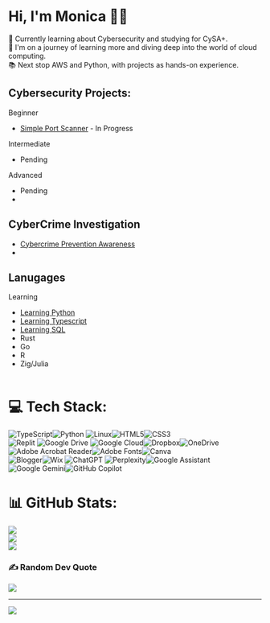 # Hi, I'm Monica 👋🏽  
🏫 Currently learning about Cybersecurity and studying for CySA+. <br/>
🚀 I'm on a journey of learning more and diving deep into the world of cloud computing.<br/>
📚 Next stop AWS and Python, with projects as hands-on experience.<br/>

## Cybersecurity Projects:
Beginner</br>
- [Simple Port Scanner](https://github.com/mfrancis415/Simple-Port-Scanner) - In Progress

Intermediate</br>
- Pending
  
Advanced</br>
- Pending
- 
## CyberCrime Investigation
- [Cybercrime Prevention Awareness](https://github.com/mfrancis415/Cybercrime-Prevention-Awareness-Campaign)
- 
## Lanugages
Learning
  - [Learning Python](https://github.com/mfrancis415/Learning-Python)
  - [Learning Typescript](https://github.com/mfrancis415/Learning-Typescript)
  - [Learning SQL](https://github.com/mfrancis415/Learning-SQL)
  - Rust
  - Go
  - R
  - Zig/Julia
<br></br>

# 💻 Tech Stack:
![TypeScript](https://img.shields.io/badge/typescript-%23007ACC.svg?style=for-the-badge&logo=typescript&logoColor=white)![Python](https://img.shields.io/badge/python-3670A0?style=for-the-badge&logo=python&logoColor=ffdd54) ![Linux](https://img.shields.io/badge/Linux-FCC624?style=for-the-badge&logo=linux&logoColor=black)![HTML5](https://img.shields.io/badge/html5-%23E34F26.svg?style=for-the-badge&logo=html5&logoColor=white)![CSS3](https://img.shields.io/badge/css3-%231572B6.svg?style=for-the-badge&logo=css3&logoColor=white)  
![Replit](https://img.shields.io/badge/Replit-DD1200?style=for-the-badge&logo=Replit&logoColor=white) 
![Google Drive](https://img.shields.io/badge/Google%20Drive-4285F4?style=for-the-badge&logo=googledrive&logoColor=white) ![Google Cloud](https://img.shields.io/badge/GoogleCloud-%234285F4.svg?style=for-the-badge&logo=google-cloud&logoColor=white)![Dropbox](https://img.shields.io/badge/Dropbox-%233B4D98.svg?style=for-the-badge&logo=Dropbox&logoColor=white)![OneDrive](https://img.shields.io/badge/OneDrive-0078D4.svg?style=for-the-badge&logo=microsoftonedrive&logoColor=white)  
![Adobe Acrobat Reader](https://img.shields.io/badge/Adobe%20Acrobat%20Reader-EC1C24.svg?style=for-the-badge&logo=Adobe%20Acrobat%20Reader&logoColor=white)![Adobe Fonts](https://img.shields.io/badge/Adobe%20Fonts-000B1D.svg?style=for-the-badge&logo=Adobe%20Fonts&logoColor=white)![Canva](https://img.shields.io/badge/Canva-%2300C4CC.svg?style=for-the-badge&logo=Canva&logoColor=white)  
![Blogger](https://img.shields.io/badge/Blogger-FF5722?style=for-the-badge&logo=blogger&logoColor=white)![Wix](https://img.shields.io/badge/wix-000?style=for-the-badge&logo=wix&logoColor=white)
![ChatGPT](https://img.shields.io/badge/chatGPT-74aa9c?style=for-the-badge&logo=openai&logoColor=white) ![Perplexity](https://img.shields.io/badge/perplexity-000000?style=for-the-badge&logo=perplexity&logoColor=088F8F)![Google Assistant](https://img.shields.io/badge/google%20assistant-4285F4?style=for-the-badge&logo=google%20assistant&logoColor=white)![Google Gemini](https://img.shields.io/badge/google%20gemini-8E75B2?style=for-the-badge&logo=google%20gemini&logoColor=white)![GitHub Copilot](https://img.shields.io/badge/github_copilot-8957E5?style=for-the-badge&logo=github-copilot&logoColor=white)
# 📊 GitHub Stats:
![](https://github-readme-stats.vercel.app/api?username=Mfrancis&theme=ambient_gradient&hide_border=false&include_all_commits=false&count_private=false)<br/>
![](https://nirzak-streak-stats.vercel.app/?user=Mfrancis&theme=ambient_gradient&hide_border=false)<br/>
![](https://github-readme-stats.vercel.app/api/top-langs/?username=Mfrancis&theme=ambient_gradient&hide_border=false&include_all_commits=false&count_private=false&layout=compact)

### ✍️ Random Dev Quote
![](https://quotes-github-readme.vercel.app/api?type=horizontal&theme=radical)

---
[![](https://visitcount.itsvg.in/api?id=Mfrancis&icon=0&color=8)](https://visitcount.itsvg.in)

<!-- Proudly created with GPRM ( https://gprm.itsvg.in ) -->
